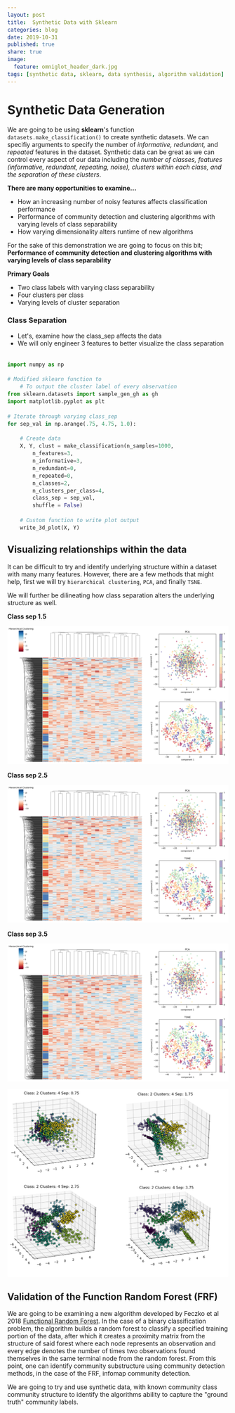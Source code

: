 ```yaml
---
layout: post
title: 	Synthetic Data with Sklearn
categories: blog
date: 2019-10-31
published: true
share: true
image:
  feature: omniglot_header_dark.jpg
tags: [synthetic data, sklearn, data synthesis, algorithm validation]
---
```


# Synthetic Data Generation 

We are going to be using **sklearn**'s function `datasets.make_classification()` to create synthetic datasets. We can specifiy arguments to specify the number of *informative, redundant,* and *repeated* features in the dataset. Synthetic data can be great as we can control every aspect of our data including the *number of classes, features (informative, redundant, repeating, noise), clusters within each class, and the separation of these clusters*.

**There are many opportunities to examine...**

* How an increasing number of noisy features affects classification performance
* Performance of community detection and clustering algorithms with varying levels of class separability
* How varying dimensionality alters runtime of new algorithms

For the sake of this demonstration we are going to focus on this bit; **Performance of community detection and clustering algorithms with varying levels of class separability**

**Primary Goals**

- Two class labels with varying class separability
- Four clusters per class
- Varying levels of cluster separation

### Class Separation

- Let's, examine how the class_sep affects the data   
- We will only engineer 3 features to better visualize the class separation 


```python

import numpy as np

# Modified sklearn function to 
	# To output the cluster label of every observation
from sklearn.datasets import sample_gen_gh as gh
import matplotlib.pyplot as plt

# Iterate through varying class_sep
for sep_val in np.arange(.75, 4.75, 1.0):

	# Create data
	X, Y, clust = make_classification(n_samples=1000,
		n_features=3,
		n_informative=3,
		n_redundant=0,
		n_repeated=0,
		n_classes=2,
		n_clusters_per_class=4,
		class_sep = sep_val,
		shuffle = False)

	# Custom function to write plot output
	write_3d_plot(X, Y)

```

## Visualizing relationships within the data

It can be difficult to try and identify underlying structure within a dataset with many many features. However, there are a few methods that might help, first we will try `hierarchical clustering`, `PCA`, and finally `TSNE`.

We will further be dilineating how class separation alters the underlying structure as well.

**Class sep 1.5**

![](/images/blogs/data_synth/clustering_1_5.png)

**Class sep 2.5**

![](/images/blogs/data_synth/clustering_1_5.png)

**Class sep 3.5**

![](/images/blogs/data_synth/clustering_1_5.png)



![](/images/blogs/data_synth/plot_sep.png)

## Validation of the Function Random Forest (FRF)

We are going to be examining a new algorithm developed by Feczko et al 2018 [Functional Random Forest](https://www.cell.com/trends/cognitive-sciences/fulltext/S1364-6613(19)30092-0). In the case of a binary classification problem, the algorithm builds a random forest to classify a specified training portion of the data, after which it creates a proximity matrix from the structure of said forest where each node represents an observation and every edge denotes the number of times two observations found themselves in the same terminal node from the random forest. From this point, one can identify community substructure using community detection methods, in the case of the FRF, infomap community detection. 

We are going to try and use synthetic data, with known community class community structure to identify the algorithms ability to capture the "ground truth" community labels.

